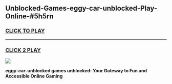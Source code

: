 
## Unblocked-Games-eggy-car-unblocked-Play-Online-#5h5rn
<h3>
<a href="https://premium.freeplayer.one?title=eggy-car-unblocked&ref=27F">CLICK TO PLAY</a></h3>
<hr>

<h3>
<a href="https://premium.freeplayer.one?title=eggy-car-unblocked&ref=27F">CLICK 2 PLAY</a>
  
</h3>

<a href="https://premium.freeplayer.one?title=eggy-car-unblocked&ref=27F"><img src="https://clearcache.store/games.png"></a>


**eggy-car-unblocked games unblocked: Your Gateway to Fun and Accessible Online Gaming**
